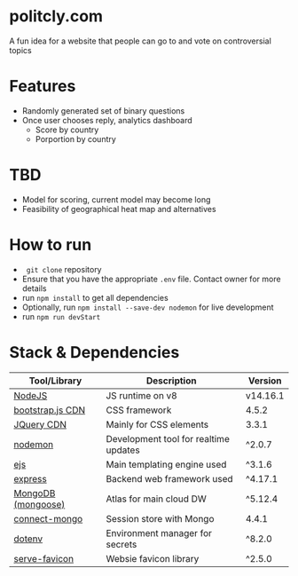 # politcly.com
A fun idea for a website that people can go to and vote on controversial topics

# Features
 - Randomly generated set of binary questions
 - Once user chooses reply, analytics dashboard
    - Score by country
    - Porportion by country

# TBD
- Model for scoring, current model may become long
- Feasibility of geographical heat map and alternatives



# How to run
- ` git clone` repository
- Ensure that you have the appropriate `.env` file. Contact owner for more details
- run `npm install` to get all dependencies
- Optionally, run `npm install --save-dev nodemon` for live development
- run `npm run devStart`



# Stack & Dependencies
Tool/Library | Description  | Version 
------------ | ------------ | ------------
[NodeJS](https://nodejs.org/en/) | JS runtime on v8 | v14.16.1
[bootstrap.js CDN](https://getbootstrap.com/) | CSS framework | 4.5.2
[JQuery CDN](https://jquery.com/) | Mainly for CSS elements | 3.3.1
[nodemon](https://www.npmjs.com/package/nodemon) | Development tool for realtime updates | ^2.0.7
[ejs](https://ejs.co/) | Main templating engine used | ^3.1.6
[express](https://expressjs.com/) | Backend web framework used | ^4.17.1
[MongoDB (mongoose)](https://mongoosejs.com/) | Atlas for main cloud DW | ^5.12.4 
[connect-mongo](https://www.npmjs.com/package/connect-mongo) | Session store with Mongo | 4.4.1 |
[dotenv](https://www.npmjs.com/package/dotenv) | Environment manager for secrets | ^8.2.0
[serve-favicon](https://www.npmjs.com/package/serve-favicon) | Websie favicon library | ^2.5.0
